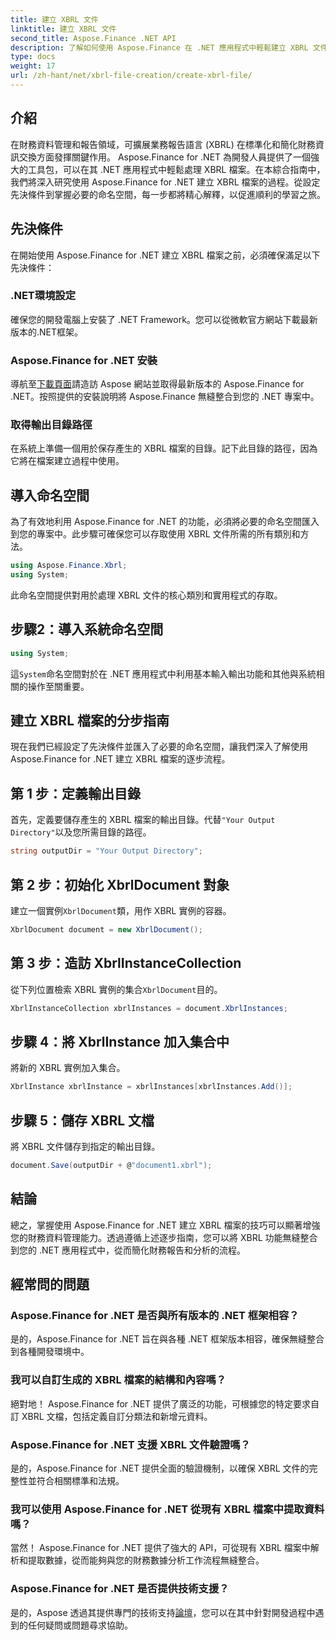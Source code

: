 ```yaml
---
title: 建立 XBRL 文件
linktitle: 建立 XBRL 文件
second_title: Aspose.Finance .NET API
description: 了解如何使用 Aspose.Finance 在 .NET 應用程式中輕鬆建立 XBRL 文件，從而簡化財務資料管理和報告流程。
type: docs
weight: 17
url: /zh-hant/net/xbrl-file-creation/create-xbrl-file/
---
```

## 介紹
在財務資料管理和報告領域，可擴展業務報告語言 (XBRL) 在標準化和簡化財務資訊交換方面發揮關鍵作用。 Aspose.Finance for .NET 為開發人員提供了一個強大的工具包，可以在其 .NET 應用程式中輕鬆處理 XBRL 檔案。在本綜合指南中，我們將深入研究使用 Aspose.Finance for .NET 建立 XBRL 檔案的過程。從設定先決條件到掌握必要的命名空間，每一步都將精心解釋，以促進順利的學習之旅。
## 先決條件
在開始使用 Aspose.Finance for .NET 建立 XBRL 檔案之前，必須確保滿足以下先決條件：
### .NET環境設定
確保您的開發電腦上安裝了 .NET Framework。您可以從微軟官方網站下載最新版本的.NET框架。
### Aspose.Finance for .NET 安裝
導航至[下載頁面](https://releases.aspose.com/finance/net/)請造訪 Aspose 網站並取得最新版本的 Aspose.Finance for .NET。按照提供的安裝說明將 Aspose.Finance 無縫整合到您的 .NET 專案中。
### 取得輸出目錄路徑
在系統上準備一個用於保存產生的 XBRL 檔案的目錄。記下此目錄的路徑，因為它將在檔案建立過程中使用。
## 導入命名空間
為了有效地利用 Aspose.Finance for .NET 的功能，必須將必要的命名空間匯入到您的專案中。此步驟可確保您可以存取使用 XBRL 文件所需的所有類別和方法。
```csharp
using Aspose.Finance.Xbrl;
using System;
```
此命名空間提供對用於處理 XBRL 文件的核心類別和實用程式的存取。
## 步驟2：導入系統命名空間
```csharp
using System;
```
這`System`命名空間對於在 .NET 應用程式中利用基本輸入輸出功能和其他與系統相關的操作至關重要。
## 建立 XBRL 檔案的分步指南
現在我們已經設定了先決條件並匯入了必要的命名空間，讓我們深入了解使用 Aspose.Finance for .NET 建立 XBRL 檔案的逐步流程。
## 第 1 步：定義輸出目錄
首先，定義要儲存產生的 XBRL 檔案的輸出目錄。代替`"Your Output Directory"`以及您所需目錄的路徑。
```csharp
string outputDir = "Your Output Directory";
```
## 第 2 步：初始化 XbrlDocument 對象
建立一個實例`XbrlDocument`類，用作 XBRL 實例的容器。
```csharp
XbrlDocument document = new XbrlDocument();
```
## 第 3 步：造訪 XbrlInstanceCollection
從下列位置檢索 XBRL 實例的集合`XbrlDocument`目的。
```csharp
XbrlInstanceCollection xbrlInstances = document.XbrlInstances;
```
## 步驟 4：將 XbrlInstance 加入集合中
將新的 XBRL 實例加入集合。
```csharp
XbrlInstance xbrlInstance = xbrlInstances[xbrlInstances.Add()];
```
## 步驟 5：儲存 XBRL 文檔
將 XBRL 文件儲存到指定的輸出目錄。
```csharp
document.Save(outputDir + @"document1.xbrl");
```
## 結論
總之，掌握使用 Aspose.Finance for .NET 建立 XBRL 檔案的技巧可以顯著增強您的財務資料管理能力。透過遵循上述逐步指南，您可以將 XBRL 功能無縫整合到您的 .NET 應用程式中，從而簡化財務報告和分析的流程。
## 經常問的問題
### Aspose.Finance for .NET 是否與所有版本的 .NET 框架相容？
是的，Aspose.Finance for .NET 旨在與各種 .NET 框架版本相容，確保無縫整合到各種開發環境中。
### 我可以自訂生成的 XBRL 檔案的結構和內容嗎？
絕對地！ Aspose.Finance for .NET 提供了廣泛的功能，可根據您的特定要求自訂 XBRL 文檔，包括定義自訂分類法和新增元資料。
### Aspose.Finance for .NET 支援 XBRL 文件驗證嗎？
是的，Aspose.Finance for .NET 提供全面的驗證機制，以確保 XBRL 文件的完整性並符合相關標準和法規。
### 我可以使用 Aspose.Finance for .NET 從現有 XBRL 檔案中提取資料嗎？
當然！ Aspose.Finance for .NET 提供了強大的 API，可從現有 XBRL 檔案中解析和提取數據，從而能夠與您的財務數據分析工作流程無縫整合。
### Aspose.Finance for .NET 是否提供技術支援？
是的，Aspose 透過其提供專門的技術支持[論壇](https://forum.aspose.com/c/finance/43)，您可以在其中針對開發過程中遇到的任何疑問或問題尋求協助。